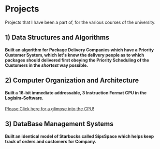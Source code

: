 # Projects
Projects that I have been a part of, for the various courses of the university.

## 1) Data Structures and Algorithms
#### Built an algorithm for Package Delivery Companies which have a **Priority Customer System**, which let's know the delivery people as to which packages should delivered first **obeying** the Priority Scheduling of the Customers in the _shortest_ way possible.

## 2) Computer Organization and Architecture
#### Built a **16-bit immediate addressable**, **3 Instruction Format** CPU in the Logisim-Software.
[Please Click here for a glimpse into the CPU!](https://youtu.be/0rrNsCyTPXc)

## 3) DataBase Management Systems
#### Built an identical model of **Starbucks** called **SipsSpace** which helps keep track of orders and customers for Company.

